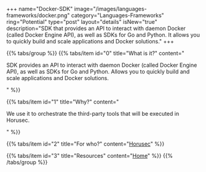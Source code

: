 +++
name="Docker-SDK"
image="/images/languages-frameworks/docker.png"
category="Languages-Frameworks"
ring="Potential"
type="post"
layout="details"
isNew="true"
description="SDK that provides an API to interact with daemon Docker (called Docker Engine API), as well as SDKs for Go and Python. It allows you to quickly build and scale applications and Docker solutions."
+++

{{% tabs/group %}}
  {{% tabs/item id="0" title="What is it?" content="<p>SDK provides an API to interact with daemon Docker (called Docker Engine API), as well as SDKs for Go and Python. Allows you to quickly build and scale applications and Docker solutions.</p>" %}}
  
  {{% tabs/item id="1" title="Why?" content="<p>We use it to orchestrate the third-party tools that will be executed in Horusec.</p>" %}}
  
  {{% tabs/item id="2" title="For who?" content="<a href='https://horusec.io/site/'>Horusec</a>" %}}

  {{% tabs/item id="3" title="Resources" content="<a href='https://docs.docker.com/engine/api/sdk/'>Home</a>" %}}
{{% /tabs/group %}}